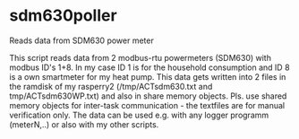 # sdm630poller
Reads data from SDM630 power meter

This script reads data from 2 modbus-rtu powermeters (SDM630) with modbus ID's 1+8. In my case ID 1 is for the household consumption and ID 8 is a own smartmeter for my heat pump.
This data gets written into 2 files in the ramdisk of my rasperry2 (/tmp/ACTsdm630.txt and tmp/ACTsdm630WP.txt) and also in share memory objects. Pls. use shared memory objects for inter-task communication - the textfiles are for manual verification only.
The data can be used e.g. with any logger programm (meterN,..) or also with my other scripts.
